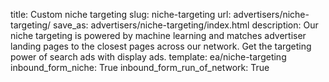 title: Custom niche targeting
slug: niche-targeting
url: advertisers/niche-targeting/
save_as: advertisers/niche-targeting/index.html
description: Our niche targeting is powered by machine learning and matches advertiser landing pages to the closest pages across our network. Get the targeting power of search ads with display ads.
template: ea/niche-targeting
inbound_form_niche: True
inbound_form_run_of_network: True
